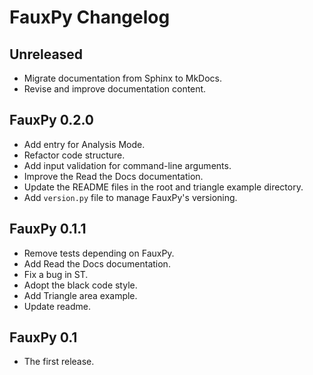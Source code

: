 # FauxPy Changelog

## Unreleased
- Migrate documentation from Sphinx to MkDocs.
- Revise and improve documentation content.

## FauxPy 0.2.0
- Add entry for Analysis Mode.
- Refactor code structure.
- Add input validation for command-line arguments.
- Improve the Read the Docs
documentation.
- Update the README files in the
root and triangle example 
directory.
- Add `version.py` file to manage FauxPy's versioning.

## FauxPy 0.1.1
- Remove tests depending on FauxPy.
- Add Read the Docs documentation.
- Fix a bug in ST.
- Adopt the black code style.
- Add Triangle area example.
- Update readme.

## FauxPy 0.1

- The first release.
